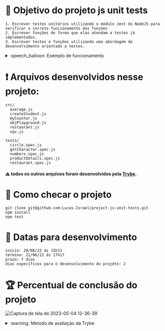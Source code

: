 # :open_book: Objetivo do projeto js unit tests

```
1. Escrever testes unitários utilizando o módulo Jest do NodeJS para verificar o correto funcionamento das funções
2. Escrever funções de forma que elas atendam a testes já implementados.
3. Escrever testes e funções utilizando uma abordagem de desenvolvimento orientado a testes.
```

<details>
  <summary>:speech_balloon: Exemplo de funcionamento</summary>
  
![Captura de tela de 2023-05-04 12-31-10](https://user-images.githubusercontent.com/104790267/236256147-2273ccf8-7435-41fd-9f0e-11267150d100.png)

  
</details>

# :heavy_exclamation_mark: Arquivos desenvolvidos nesse projeto:

```
src/
  average.js
  createStudent.js
  myCounter.js
  objPlayground.js
  restaurant.js
  vqv.js
  
tests/
  circle.spec.js
  getCharacter.spec.js
  numbers.spec.js
  productDetails.spec.js
  restaurant.spec.js
```

#### :warning: todos os outros arquivos foram desenvolvidos pela [Trybe](https://www.betrybe.com).

# :thinking: Como checar o projeto

```
git clone git@github.com:Lucas-Israel/project-js-unit-tests.git
npm install
npm test
```

# :calendar: Datas para desenvolvimento

```
início: 20/06/22 às 15h11
término: 22/06/22 às 17h17
prazo: 7 dias
dias específicos para o desenvolvimento do projéto: 2
```

# :trophy: Percentual de conclusão do projeto

![Captura de tela de 2023-05-04 12-36-39](https://user-images.githubusercontent.com/104790267/236257499-b3ad9cd0-2e50-4981-810a-1e3ca5c8fda2.png)


<details>
  <summary>:warning: Metodo de avaliação da Trybe</summary>
  
##### A escola de programação [Trybe](https://www.betrybe.com) utiliza um sistema de avaliação baseado na conclusão de requisitos em cada projeto, considerando a porcentagem de conclusão, com um mínimo de 80% dos requisitos obrigatórios, em um prazo regular de no máximo 7 dias, tendo dias específicos para o desenvolvimento do projeto que variam de acordo com a complexidade dele.

##### Não alcançando esse patamar mímino, o aluno entra em recuperação, tendo que entregar 90% dos requisitos obrigatórios mais os bonús, em outros 7 dias, caso o aluno falhe novamente ele é mudado de turma para refazer o conteúdo e projeto, caso falhe após mudar de turma, no mesmo conteúdo/projeto, o aluno é removido do curso.
  
</details>
